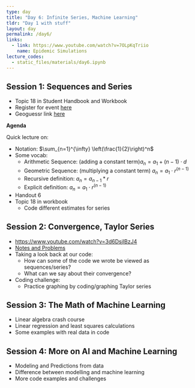 ```yaml
---
type: day
title: "Day 6: Infinite Series, Machine Learning"
tldr: "Day 1 with stuff"
layout: day
permalink: /day6/
links:
  - link: https://www.youtube.com/watch?v=7OLpKqTriio
    name: Epidemic Simulations
lecture_codes:
  - static_files/materials/day6.ipynb
---
```


## Session 1: Sequences and Series
- Topic 18 in Student Handbook and Workbook
- Register for event [here](https://simons.berkeley.edu/web-registration-simons-institute-summer-2024-public-lectures)
- Geoguessr link [here](https://www.geoguessr.com/challenge/OaVuOYU2JYpvFaKL)

**Agenda**

Quick lecture on:
- Notation: $\sum_{n=1}^{\infty} \left(\frac{1}{2}\right)^n$
- Some vocab:
  - Arithmetic Sequence: (adding a constant term)$a_n = a_1 + (n - 1) \cdot d$
  - Geometric Sequence: (multiplying a constant term) $a_n = a_1 \cdot r^{(n - 1)}$
  - Recursive definition: $a_n = a_{n-1}*r$
  - Explicit definition: $a_n = a_1 \cdot r^{(n - 1)}$
- Handout 6
- Topic 18 in workbook
  - Code different estimates for series 

## Session 2: Convergence, Taylor Series
- https://www.youtube.com/watch?v=3d6DsjIBzJ4
- [Notes and Problems](https://tutorial.math.lamar.edu/Classes/CalcII/SeriesIntro.aspx)
- Taking a look back at our code:
  - How can some of the code we wrote be viewed as sequences/series?
  - What can we say about their convergence? 
- Coding challenge:
  - Practice graphing by coding/graphing Taylor series

## Session 3: The Math of Machine Learning
- Linear algebra crash course
- Linear regression and least squares calculations
- Some examples with real data in code

## Session 4: More on AI and Machine Learning
- Modeling and Predictions from data
- Difference between modelling and machine learning
- More code examples and challenges
